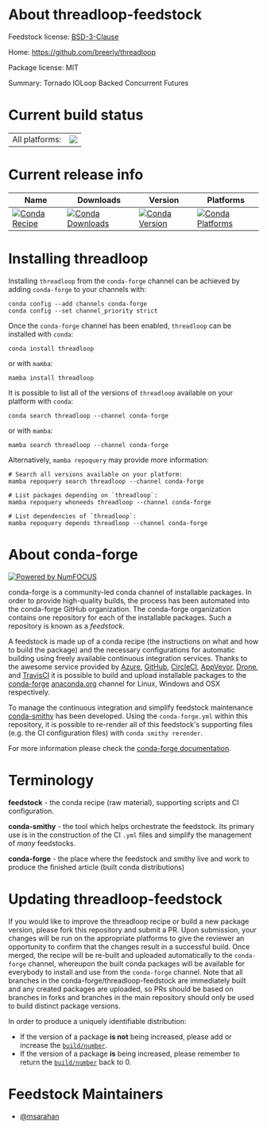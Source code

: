 About threadloop-feedstock
==========================

Feedstock license: [BSD-3-Clause](https://github.com/conda-forge/threadloop-feedstock/blob/main/LICENSE.txt)

Home: https://github.com/breerly/threadloop

Package license: MIT

Summary: Tornado IOLoop Backed Concurrent Futures

Current build status
====================


<table><tr><td>All platforms:</td>
    <td>
      <a href="https://dev.azure.com/conda-forge/feedstock-builds/_build/latest?definitionId=2342&branchName=main">
        <img src="https://dev.azure.com/conda-forge/feedstock-builds/_apis/build/status/threadloop-feedstock?branchName=main">
      </a>
    </td>
  </tr>
</table>

Current release info
====================

| Name | Downloads | Version | Platforms |
| --- | --- | --- | --- |
| [![Conda Recipe](https://img.shields.io/badge/recipe-threadloop-green.svg)](https://anaconda.org/conda-forge/threadloop) | [![Conda Downloads](https://img.shields.io/conda/dn/conda-forge/threadloop.svg)](https://anaconda.org/conda-forge/threadloop) | [![Conda Version](https://img.shields.io/conda/vn/conda-forge/threadloop.svg)](https://anaconda.org/conda-forge/threadloop) | [![Conda Platforms](https://img.shields.io/conda/pn/conda-forge/threadloop.svg)](https://anaconda.org/conda-forge/threadloop) |

Installing threadloop
=====================

Installing `threadloop` from the `conda-forge` channel can be achieved by adding `conda-forge` to your channels with:

```
conda config --add channels conda-forge
conda config --set channel_priority strict
```

Once the `conda-forge` channel has been enabled, `threadloop` can be installed with `conda`:

```
conda install threadloop
```

or with `mamba`:

```
mamba install threadloop
```

It is possible to list all of the versions of `threadloop` available on your platform with `conda`:

```
conda search threadloop --channel conda-forge
```

or with `mamba`:

```
mamba search threadloop --channel conda-forge
```

Alternatively, `mamba repoquery` may provide more information:

```
# Search all versions available on your platform:
mamba repoquery search threadloop --channel conda-forge

# List packages depending on `threadloop`:
mamba repoquery whoneeds threadloop --channel conda-forge

# List dependencies of `threadloop`:
mamba repoquery depends threadloop --channel conda-forge
```


About conda-forge
=================

[![Powered by
NumFOCUS](https://img.shields.io/badge/powered%20by-NumFOCUS-orange.svg?style=flat&colorA=E1523D&colorB=007D8A)](https://numfocus.org)

conda-forge is a community-led conda channel of installable packages.
In order to provide high-quality builds, the process has been automated into the
conda-forge GitHub organization. The conda-forge organization contains one repository
for each of the installable packages. Such a repository is known as a *feedstock*.

A feedstock is made up of a conda recipe (the instructions on what and how to build
the package) and the necessary configurations for automatic building using freely
available continuous integration services. Thanks to the awesome service provided by
[Azure](https://azure.microsoft.com/en-us/services/devops/), [GitHub](https://github.com/),
[CircleCI](https://circleci.com/), [AppVeyor](https://www.appveyor.com/),
[Drone](https://cloud.drone.io/welcome), and [TravisCI](https://travis-ci.com/)
it is possible to build and upload installable packages to the
[conda-forge](https://anaconda.org/conda-forge) [anaconda.org](https://anaconda.org/)
channel for Linux, Windows and OSX respectively.

To manage the continuous integration and simplify feedstock maintenance
[conda-smithy](https://github.com/conda-forge/conda-smithy) has been developed.
Using the ``conda-forge.yml`` within this repository, it is possible to re-render all of
this feedstock's supporting files (e.g. the CI configuration files) with ``conda smithy rerender``.

For more information please check the [conda-forge documentation](https://conda-forge.org/docs/).

Terminology
===========

**feedstock** - the conda recipe (raw material), supporting scripts and CI configuration.

**conda-smithy** - the tool which helps orchestrate the feedstock.
                   Its primary use is in the construction of the CI ``.yml`` files
                   and simplify the management of *many* feedstocks.

**conda-forge** - the place where the feedstock and smithy live and work to
                  produce the finished article (built conda distributions)


Updating threadloop-feedstock
=============================

If you would like to improve the threadloop recipe or build a new
package version, please fork this repository and submit a PR. Upon submission,
your changes will be run on the appropriate platforms to give the reviewer an
opportunity to confirm that the changes result in a successful build. Once
merged, the recipe will be re-built and uploaded automatically to the
`conda-forge` channel, whereupon the built conda packages will be available for
everybody to install and use from the `conda-forge` channel.
Note that all branches in the conda-forge/threadloop-feedstock are
immediately built and any created packages are uploaded, so PRs should be based
on branches in forks and branches in the main repository should only be used to
build distinct package versions.

In order to produce a uniquely identifiable distribution:
 * If the version of a package **is not** being increased, please add or increase
   the [``build/number``](https://docs.conda.io/projects/conda-build/en/latest/resources/define-metadata.html#build-number-and-string).
 * If the version of a package **is** being increased, please remember to return
   the [``build/number``](https://docs.conda.io/projects/conda-build/en/latest/resources/define-metadata.html#build-number-and-string)
   back to 0.

Feedstock Maintainers
=====================

* [@msarahan](https://github.com/msarahan/)

